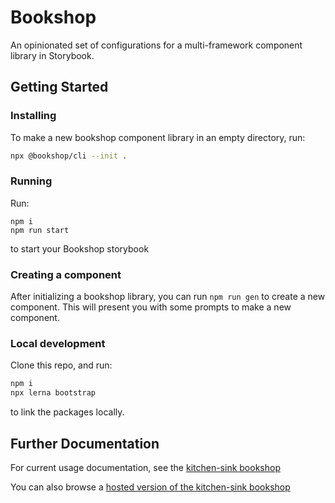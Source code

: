 # Bookshop

An opinionated set of configurations for a multi-framework component library in Storybook.

## Getting Started

### Installing
To make a new bookshop component library in an empty directory, run:

```bash
npx @bookshop/cli --init .
```

### Running
Run:

```
npm i
npm run start
```
to start your Bookshop storybook

### Creating a component

After initializing a bookshop library, you can run `npm run gen` to create a new component.
This will present you with some prompts to make a new component.

### Local development

Clone this repo, and run:
```bash
npm i
npx lerna bootstrap
```
to link the packages locally.

## Further Documentation

For current usage documentation, see the [kitchen-sink bookshop](https://github.com/CloudCannon/bookshop/tree/master/examples/example-bookshop)

You can also browse a [hosted version of the kitchen-sink bookshop](https://orchid-foliage.cloudvent.net/)
